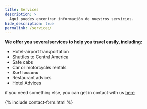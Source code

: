 ```yaml
---
title: Services
description: >
  Aquí puedes encontrar información de nuestros servicios.
hide_description: true
permalink: /services/
---
```

<strong>We offer you several services to help you travel easily, including:</strong>

<ul><li>Hotel-airport transportation</li><li>Shuttles to Central America</li><li>Safe cabs</li><li>Car or motorcycles rentals</li><li>Surf lessons</li><li>Restaurant advices</li><li>Hotel Advices</li></ul>

if you need something else, you can get in contact with us <a href="https://sandy.sv/contact/">here</a>

{% include contact-form.html %}
